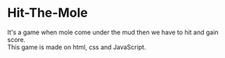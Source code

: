 # Hit-The-Mole
It's a game when mole come under the mud then we have to hit and gain score.  
This game is made on html, css and JavaScript.
